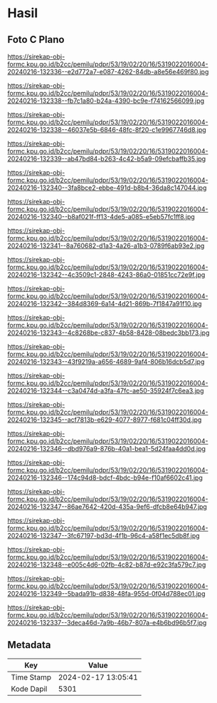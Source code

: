 # Hasil

## Foto C Plano

https://sirekap-obj-formc.kpu.go.id/b2cc/pemilu/pdpr/53/19/02/20/16/5319022016004-20240216-132336--e2d772a7-e087-4262-84db-a8e56e469f80.jpg

https://sirekap-obj-formc.kpu.go.id/b2cc/pemilu/pdpr/53/19/02/20/16/5319022016004-20240216-132338--fb7c1a80-b24a-4390-bc9e-f74162566099.jpg

https://sirekap-obj-formc.kpu.go.id/b2cc/pemilu/pdpr/53/19/02/20/16/5319022016004-20240216-132338--46037e5b-6846-48fc-8f20-c1e9967746d8.jpg

https://sirekap-obj-formc.kpu.go.id/b2cc/pemilu/pdpr/53/19/02/20/16/5319022016004-20240216-132339--ab47bd84-b263-4c42-b5a9-09efcbaffb35.jpg

https://sirekap-obj-formc.kpu.go.id/b2cc/pemilu/pdpr/53/19/02/20/16/5319022016004-20240216-132340--3fa8bce2-ebbe-491d-b8b4-36da8c147044.jpg

https://sirekap-obj-formc.kpu.go.id/b2cc/pemilu/pdpr/53/19/02/20/16/5319022016004-20240216-132340--b8af021f-ff13-4de5-a085-e5eb57fc1ff8.jpg

https://sirekap-obj-formc.kpu.go.id/b2cc/pemilu/pdpr/53/19/02/20/16/5319022016004-20240216-132341--8a760682-d1a3-4a26-a1b3-0789f6ab93e2.jpg

https://sirekap-obj-formc.kpu.go.id/b2cc/pemilu/pdpr/53/19/02/20/16/5319022016004-20240216-132342--4c3509c1-2848-4243-86a0-01851cc72e9f.jpg

https://sirekap-obj-formc.kpu.go.id/b2cc/pemilu/pdpr/53/19/02/20/16/5319022016004-20240216-132342--384d8369-6a14-4d21-869b-7f1847a91f10.jpg

https://sirekap-obj-formc.kpu.go.id/b2cc/pemilu/pdpr/53/19/02/20/16/5319022016004-20240216-132343--4c8268be-c837-4b58-8428-08bedc3bb173.jpg

https://sirekap-obj-formc.kpu.go.id/b2cc/pemilu/pdpr/53/19/02/20/16/5319022016004-20240216-132343--43f9219a-a656-4689-9af4-806b16dcb5d7.jpg

https://sirekap-obj-formc.kpu.go.id/b2cc/pemilu/pdpr/53/19/02/20/16/5319022016004-20240216-132344--c3a0474d-a3fa-47fc-ae50-35924f7c6ea3.jpg

https://sirekap-obj-formc.kpu.go.id/b2cc/pemilu/pdpr/53/19/02/20/16/5319022016004-20240216-132345--acf7813b-e629-4077-8977-f681c04ff30d.jpg

https://sirekap-obj-formc.kpu.go.id/b2cc/pemilu/pdpr/53/19/02/20/16/5319022016004-20240216-132346--dbd976a9-876b-40a1-bea1-5d24faa4dd0d.jpg

https://sirekap-obj-formc.kpu.go.id/b2cc/pemilu/pdpr/53/19/02/20/16/5319022016004-20240216-132346--174c94d8-bdcf-4bdc-b94e-f10af6602c41.jpg

https://sirekap-obj-formc.kpu.go.id/b2cc/pemilu/pdpr/53/19/02/20/16/5319022016004-20240216-132347--86ae7642-420d-435a-9ef6-dfcb8e64b947.jpg

https://sirekap-obj-formc.kpu.go.id/b2cc/pemilu/pdpr/53/19/02/20/16/5319022016004-20240216-132347--3fc67197-bd3d-4f1b-96c4-a58f1ec5db8f.jpg

https://sirekap-obj-formc.kpu.go.id/b2cc/pemilu/pdpr/53/19/02/20/16/5319022016004-20240216-132348--e005c4d6-02fb-4c82-b87d-e92c3fa579c7.jpg

https://sirekap-obj-formc.kpu.go.id/b2cc/pemilu/pdpr/53/19/02/20/16/5319022016004-20240216-132349--5bada91b-d838-48fa-955d-0f04d788ec01.jpg

https://sirekap-obj-formc.kpu.go.id/b2cc/pemilu/pdpr/53/19/02/20/16/5319022016004-20240216-132337--3deca46d-7a9b-46b7-807a-e4b6bd96b5f7.jpg


## Metadata

| Key        | Value               |
| ---------- | ------------------- |
| Time Stamp | 2024-02-17 13:05:41 |
| Kode Dapil | 5301                |



